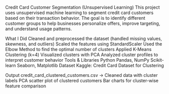 Credit Card Customer Segmentation (Unsupervised Learning)
This project uses unsupervised machine learning to segment credit card customers based on their transaction behavior. The goal is to identify different customer groups to help businesses personalize offers, improve targeting, and understand usage patterns.

What I Did
Cleaned and preprocessed the dataset (handled missing values, skewness, and outliers)
Scaled the features using StandardScaler
Used the Elbow Method to find the optimal number of clusters
Applied K-Means Clustering (k=4)
Visualized clusters with PCA
Analyzed cluster profiles to interpret customer behavior
Tools & Libraries
Python
Pandas, NumPy
Scikit-learn
Seaborn, Matplotlib
Dataset
Kaggle: Credit Card Dataset for Clustering

Output
credit_card_clustered_customers.csv → Cleaned data with cluster labels
PCA scatter plot of clustered customers
Bar charts for cluster-wise feature comparison
